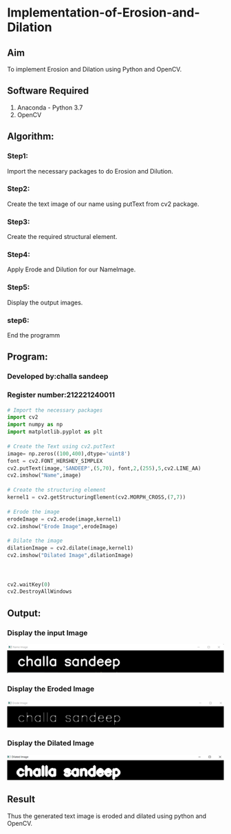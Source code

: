 # Implementation-of-Erosion-and-Dilation
## Aim
To implement Erosion and Dilation using Python and OpenCV.
## Software Required
1. Anaconda - Python 3.7
2. OpenCV
## Algorithm:
### Step1:
Import the necessary packages to do Erosion and Dilution.
<br>


### Step2:
Create the text image of our name using putText from cv2 package.
<br>

### Step3:
Create the required structural element.
<br>

### Step4:
Apply Erode and Dilution for our NameImage.
<br>

### Step5:
Display the output images.
<br>

### step6:
End the programm
<br>

 
## Program:
### Developed by:challa sandeep
### Register number:212221240011

``` Python
# Import the necessary packages
import cv2
import numpy as np
import matplotlib.pyplot as plt

# Create the Text using cv2.putText
image= np.zeros((100,400),dtype='uint8')
font = cv2.FONT_HERSHEY_SIMPLEX
cv2.putText(image,'SANDEEP',(5,70), font,2,(255),5,cv2.LINE_AA)
cv2.imshow("Name",image)

# Create the structuring element
kernel1 = cv2.getStructuringElement(cv2.MORPH_CROSS,(7,7))

# Erode the image
erodeImage = cv2.erode(image,kernel1)
cv2.imshow("Erode Image",erodeImage)

# Dilate the image
dilationImage = cv2.dilate(image,kernel1)
cv2.imshow("Dilated Image",dilationImage)



cv2.waitKey(0)
cv2.DestroyAllWindows

```
## Output:

### Display the input Image
![output](c1.png)

### Display the Eroded Image
![output](c2.png)

### Display the Dilated Image
![output](c3.png)

## Result
Thus the generated text image is eroded and dilated using python and OpenCV.
